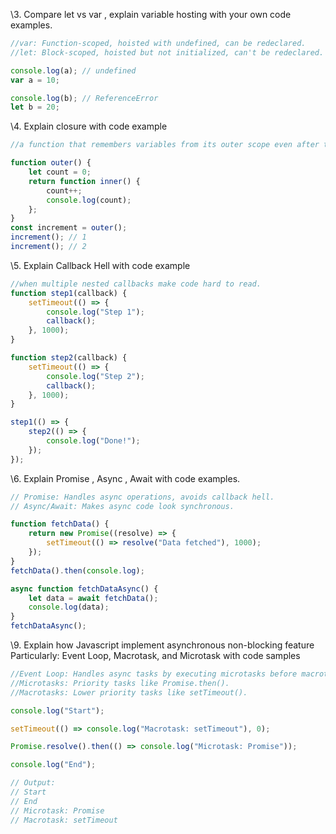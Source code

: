 \3. Compare let vs var , explain variable hosting with your own code examples.  

```javascript
//var: Function-scoped, hoisted with undefined, can be redeclared.
//let: Block-scoped, hoisted but not initialized, can't be redeclared.

console.log(a); // undefined
var a = 10;

console.log(b); // ReferenceError
let b = 20;
```

\4. Explain closure with code example  

```javascript
//a function that remembers variables from its outer scope even after the outer function has executed.

function outer() {
    let count = 0;
    return function inner() {
        count++;
        console.log(count);
    };
}
const increment = outer();
increment(); // 1
increment(); // 2

```

\5. Explain Callback Hell with code example  

```javascript
//when multiple nested callbacks make code hard to read.
function step1(callback) {
    setTimeout(() => {
        console.log("Step 1");
        callback();
    }, 1000);
}

function step2(callback) {
    setTimeout(() => {
        console.log("Step 2");
        callback();
    }, 1000);
}

step1(() => {
    step2(() => {
        console.log("Done!");
    });
});

```

\6. Explain Promise , Async , Await with code examples.  

```javascript
// Promise: Handles async operations, avoids callback hell.
// Async/Await: Makes async code look synchronous.

function fetchData() {
    return new Promise((resolve) => {
        setTimeout(() => resolve("Data fetched"), 1000);
    });
}
fetchData().then(console.log);

async function fetchDataAsync() {
    let data = await fetchData();
    console.log(data);
}
fetchDataAsync();

```

\9. Explain how Javascript implement asynchronous non-blocking feature
Particularly: Event Loop, Macrotask, and Microtask with code samples  

```javascript
//Event Loop: Handles async tasks by executing microtasks before macrotasks.
//Microtasks: Priority tasks like Promise.then().
//Macrotasks: Lower priority tasks like setTimeout().

console.log("Start");

setTimeout(() => console.log("Macrotask: setTimeout"), 0);

Promise.resolve().then(() => console.log("Microtask: Promise"));

console.log("End");

// Output:
// Start
// End
// Microtask: Promise
// Macrotask: setTimeout

```

